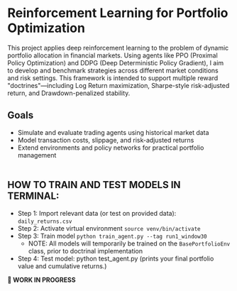 # Reinforcement Learning for Portfolio Optimization

This project applies deep reinforcement learning to the problem of dynamic portfolio allocation in financial markets. Using agents like PPO (Proximal Policy Optimization) and DDPG (Deep Deterministic Policy Gradient), I aim to develop and benchmark strategies across different market conditions and risk settings. This framework is intended to support multiple reward "doctrines"—including Log Return maximization, Sharpe-style risk-adjusted return, and Drawdown-penalized stability.

## Goals
- Simulate and evaluate trading agents using historical market data
- Model transaction costs, slippage, and risk-adjusted returns
- Extend environments and policy networks for practical portfolio management<br><br>

## HOW TO TRAIN AND TEST MODELS IN TERMINAL:
- Step 1: Import relevant data (or test on provided data): `daily_returns.csv`
- Step 2: Activate virtual environment `source venv/bin/activate`
- Step 3: Train model `python train_agent.py --tag run1_window30`
    - NOTE: All models will temporarily be trained on the `BasePortfolioEnv` class, prior to doctrinal implementation
- Step 4: Test model: python test_agent.py (prints your final portfolio value and cumulative returns.)

**🚧 WORK IN PROGRESS**